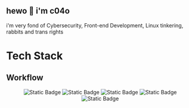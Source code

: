 <h2 align="left">
  hewo 👋 i'm c04o
</h2>

i'm very fond of Cybersecurity, Front-end Development, Linux tinkering, rabbits and trans rights

# Tech Stack

## Workflow

<div align="center">
  <img alt="Static Badge" src="https://img.shields.io/badge/Arch%20Linux-%23282828?style=for-the-badge&logo=archlinux&logoColor=%23282828&logoSize=auto&labelColor=83a598">
  <img alt="Static Badge" src="https://img.shields.io/badge/Hyprland-%23282828?style=for-the-badge&logo=hyprland&logoColor=%23282828&logoSize=auto&labelColor=83a598">
  <img alt="Static Badge" src="https://img.shields.io/badge/Neovim-%23282828?style=for-the-badge&logo=neovim&logoColor=%23282828&logoSize=auto&labelColor=%23b8bb26">
  <img alt="Static Badge" src="https://img.shields.io/badge/Fish%20Shell-%23282828?style=for-the-badge&logo=fishshell&logoColor=%23282828&logoSize=auto&labelColor=%23b8bb26">
  <img alt="Static Badge" src="https://img.shields.io/badge/Wayland-%23282828?style=for-the-badge&logo=wayland&logoColor=%23282828&logoSize=auto&labelColor=%23fabd2f">
</div>
